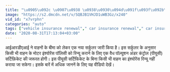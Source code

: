 ```yaml
---
title: "\u0905\u092c \u0907\u0938 \u0938\u0930\u094d\u091f\u093f\u092b\u093f\u0915\u0947\u091f \u0915\u0947 \u092c\u093f\u0928\u093e \u0928\u0939\u0940\u0902 \u0939\u094b\u0917\u093e \u0935\u093e\u0939\u0928\u094b\u0902 \u0915\u093e \u092c\u0940\u092e\u093e"
image: "https://s2.dmcdn.net/v/SQBJB1VHJD1uWB3Gz/x240"
vid_id: "x7vrphn"
categories: "auto"
tags: ["vehicle insurance renewal"," car insurance renewal"," car insurance"]
date: "2020-08-31T17:13:04+03:00"
---
```

आईआरडीएआई ने वाहनों के बीमा को लेकर एक नया सर्कुलर जारी किया है। इस सर्कुलर के अनुसार किसी भी वाहन के मोटर इंश्योरेंस पॉलिसी को रिन्यू कराने के लिए एक वैध पॉल्यूशन अंडर कंट्रोल (पीयूसी) सर्टिफ़िकेट की जरूरत होगी। इस पीयूसी सर्टिफिकेट के बिना किसी भी वाहन का इंश्योरेंस रिन्यू नहीं कराया जा सकेगा। इसके बारें में अधिक जाननें के लिए यह वीडियो देखें।
